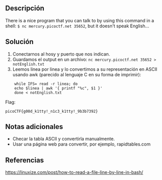 
## Descripción
There is a nice program that you can talk to by using this command in a shell: `$ nc mercury.picoctf.net 35652`, but it doesn't speak English...
## Solución
1. Conectarnos al hosy y puerto que nos indican.
2. Guardamos el output en un archivo: `nc mercury.picoctf.net 35652 > notEnglish.txt`
3. Leemos linea por linea y lo convertimos a su representación en ASCII usando awk (parecido al lenguaje C en su forma de imprimir):
```
	while IFS= read -r linea; do
	echo $linea | awk '{ printf "%c", $1 }'
	done < notEnglish.txt
```

Flag:
```
picoCTF{g00d_k1tty!_n1c3_k1tty!_9b3b7392}
```

## Notas adicionales
* Checar la tabla ASCII y convertirla manualmente.
* Usar una página web para convertir, por ejemplo, rapidtables.com
## Referencias
https://linuxize.com/post/how-to-read-a-file-line-by-line-in-bash/
